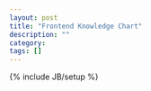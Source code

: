 ```yaml
---
layout: post
title: "Frontend Knowledge Chart"
description: ""
category: 
tags: []
---
```

{% include JB/setup %}
